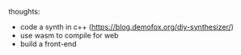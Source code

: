 thoughts:  
* code a synth in c++ (https://blog.demofox.org/diy-synthesizer/)
* use wasm to compile for web
* build a front-end
